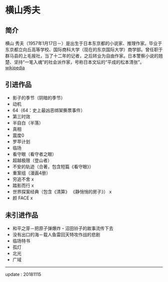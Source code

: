# 横山秀夫

## 简介

横山 秀夫（1957年1月17日－）是出生于日本东京都的小说家、推理作家。毕业于东京都立向丘高等学校、国际商科大学（现在的东京国际大学）商学部。曾任职于群马县的上毛报社，当了十二年的记者，之后转业为自由作家。日本警察小说的翘楚、坚持“一笔入魂”的社会派作家，号称日本文坛的“平成的松本清张”。[wikipedia](https://zh.wikipedia.org/wiki/%E6%A9%AB%E5%B1%B1%E7%A7%80%E5%A4%AB)

## 引进作品

- 影子的季节（阴暗的季节）
- 动机
- 64（64：史上最凶恶绑架撕票事件）
- 第三时效
- 半自白（半落）
- 真相
- 震度0
- 罗苹计划
- 临场
- 看守眼（看守者之眼）
- 超越极限（登山者）
- 不安的轨迹（合著，包含短篇《看守眼》）
- 重案组（漫画4册）
- 穷追不舍 x
- 踏影而行 x
- 世界探案经典（包含《清算》 《静悄悄的房子》） x
- 颜 FACE x

## 未引进作品


- 和平之芽－把原子弹爆炸・沼田铃子的故事流传下去
- 没有出口的海－载人鱼雷回天特攻作战的悲剧
- 临场特书
- 孤灯
- 北光
- 广域

---

update : 20181115

